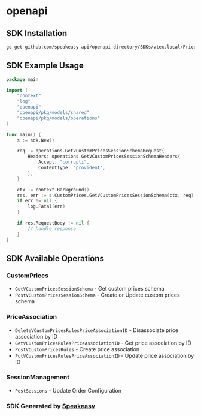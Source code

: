 # openapi

<!-- Start SDK Installation -->
## SDK Installation

```bash
go get github.com/speakeasy-api/openapi-directory/SDKs/vtex.local/Price-Simulations/1.0/go
```
<!-- End SDK Installation -->

## SDK Example Usage
<!-- Start SDK Example Usage -->
```go
package main

import (
    "context"
    "log"
    "openapi"
    "openapi/pkg/models/shared"
    "openapi/pkg/models/operations"
)

func main() {
    s := sdk.New()

    req := operations.GetVCustomPricesSessionSchemaRequest{
        Headers: operations.GetVCustomPricesSessionSchemaHeaders{
            Accept: "corrupti",
            ContentType: "provident",
        },
    }

    ctx := context.Background()
    res, err := s.CustomPrices.GetVCustomPricesSessionSchema(ctx, req)
    if err != nil {
        log.Fatal(err)
    }

    if res.RequestBody != nil {
        // handle response
    }
}
```
<!-- End SDK Example Usage -->

<!-- Start SDK Available Operations -->
## SDK Available Operations


### CustomPrices

* `GetVCustomPricesSessionSchema` - Get custom prices schema
* `PostVCustomPricesSessionSchema` - Create or Update custom prices schema

### PriceAssociation

* `DeleteVCustomPricesRulesPriceAssociationID` - Disassociate price association by ID
* `GetVCustomPricesRulesPriceAssociationID` - Get price association by ID
* `PostVCustomPricesRules` - Create price association
* `PutVCustomPricesRulesPriceAssociationID` - Update price association by ID

### SessionManagement

* `PostSessions` - Update Order Configuration
<!-- End SDK Available Operations -->

### SDK Generated by [Speakeasy](https://docs.speakeasyapi.dev/docs/using-speakeasy/client-sdks)
